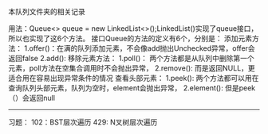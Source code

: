 本队列文件夹的相关记录

用法：Queue<> queue = new LinkedList<>();LinkedList()实现了queue接口，所以也实现了这6个方法。
    接口Queue的方法的定义有6个，分别是：
    添加元素方法：
        1.offer()：在满的队列添加元素，不会像add抛出Unchecked异常，offer会返回false
        2.add():
    移除元素方法：
        1.poll()： 两个方法都是从队列中删除第一个元素，poll方法在空集合调用时不会抛出异常，
        2.remove(): 而是返回NULL，更适合用在容易出现异常条件的情况
    查看头部元素：
        1.peek():  两个方法都可以用在查询队列头部元素，队列为空时，element会抛出异常，
        2.element():    但是peek（）会返回null
       
--------------------------------------------------------------
习题：
    102：BST层次遍历
    429: N叉树层次遍历